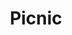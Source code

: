 ---
title: "Picnic"
year: 2024
description: "Acrylic on stretched canvas. Fabric, cardboard, polyester stuffing, thread, and glue."
size: "25” x 24” x 3”"
count: 0
selected: true
priority: 5
---